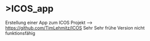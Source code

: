 # >ICOS_app

Erstellung einer App zum ICOS Projekt
--> https://github.com/TimLehmitz/ICOS
Sehr Sehr frühe Version nicht funktionsfähig 
